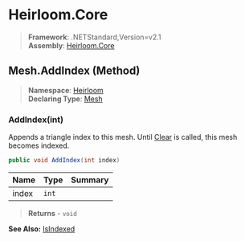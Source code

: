 # Heirloom.Core

> **Framework**: .NETStandard,Version=v2.1  
> **Assembly**: [Heirloom.Core][0]

## Mesh.AddIndex (Method)

> **Namespace**: [Heirloom][0]  
> **Declaring Type**: [Mesh][1]

### AddIndex(int)

Appends a triangle index to this mesh. Until [Clear][2] is called, this mesh becomes indexed.

```cs
public void AddIndex(int index)
```

| Name  | Type  | Summary |
|-------|-------|---------|
| index | `int` |         |

> **Returns** - `void`

**See Also:** [IsIndexed][3]

[0]: ../../../Heirloom.Core.md
[1]: ../Mesh.md
[2]: Clear.md
[3]: IsIndexed.md
